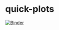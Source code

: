 # quick-plots

[![Binder](https://mybinder.org/badge_logo.svg)](https://mybinder.org/v2/gh/matt-long/quick-plots/master)
